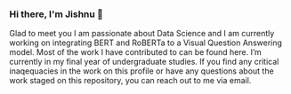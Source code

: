 ### Hi there, I'm Jishnu 👋
Glad to meet you
I am passionate about Data Science and I am currently working on integrating BERT and RoBERTa to a Visual Question Answering model. 
Most of the work I have contributed to can be found here. I’m currently in my final year of undergraduate studies. 
If you find any critical inaqequacies in the work on this profile or have any questions about the work staged on this repository, 
you can reach out to me via email. 

<!--
**jish0402/jish0402** is a ✨ _special_ ✨ repository because its `README.md` (this file) appears on your GitHub profile.

Here are some ideas to get you started:

- 🔭 I’m currently working on ...
- 🌱 I’m currently learning ...
- 👯 I’m looking to collaborate on ...
- 🤔 I’m looking for help with ...
- 💬 Ask me about ...
- 📫 How to reach me: ...
- 😄 Pronouns: ...
- ⚡ Fun fact: ...
-->
